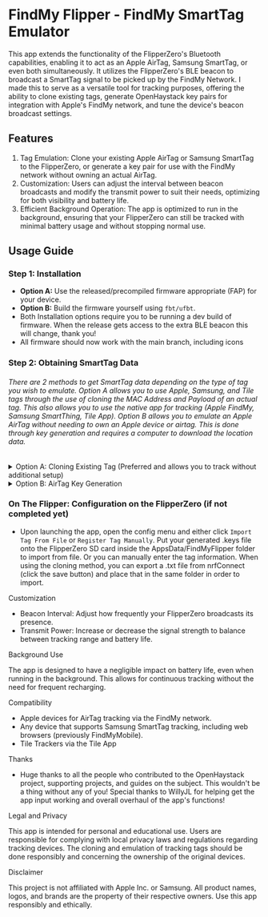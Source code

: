 # FindMy Flipper - FindMy SmartTag Emulator

This app extends the functionality of the FlipperZero's Bluetooth capabilities, enabling it to act as an Apple AirTag, Samsung SmartTag, or even both simultaneously. It utilizes the FlipperZero's BLE beacon to broadcast a SmartTag signal to be picked up by the FindMy Network. I made this to serve as a versatile tool for tracking purposes, offering the ability to clone existing tags, generate OpenHaystack key pairs for integration with Apple's FindMy network, and tune the device's beacon broadcast settings.

## Features

1. Tag Emulation: Clone your existing Apple AirTag or Samsung SmartTag to the FlipperZero, or generate a key pair for use with the FindMy network without owning an actual AirTag.
2. Customization: Users can adjust the interval between beacon broadcasts and modify the transmit power to suit their needs, optimizing for both visibility and battery life.
3. Efficient Background Operation: The app is optimized to run in the background, ensuring that your FlipperZero can still be tracked with minimal battery usage and without stopping normal use.

## Usage Guide

### Step 1: Installation
- **Option A:** Use the released/precompiled firmware appropriate (FAP) for your device.
- **Option B:** Build the firmware yourself using `fbt/ufbt`.
- Both Installation options require you to be running a dev build of firmware. When the release gets access to the extra BLE beacon this will change, thank you!
- All firmware should now work with the main branch, including icons
  
### Step 2: Obtaining SmartTag Data
###### There are 2 methods to get SmartTag data depending on the type of tag you wish to emulate. Option A allows you to use Apple, Samsung, and Tile tags through the use of cloning the MAC Address and Payload of an actual tag. This also allows you to use the native app for tracking (Apple FindMy, Samsung SmartThing, Tile App). Option B allows you to emulate an Apple AirTag without needing to own an Apple device or airtag. This is done through key generation and requires a computer to download the location data.

<details>
  <summary>Option A: Cloning Existing Tag (Preferred and allows you to track without additional setup)</summary>


1. **Pair a Tag:** First, pair an AirTag or Samsung SmartTag with your device.
2. **Enter 'Lost' Mode:** Keep the tag away from the device it's registered to for approximately 15 minutes.
3. **Download nrfConnect or use an ESP32** Install nrfConnect from the Google Play Store. (The Apple version doesn't reveal the needed Raw data, looking for a workaround)
4. OR **Use an ESP32-WROOM / ESP32-S3** Don't have an android? No problem! You can get all the data you need from an ESP32: https://github.com/MatthewKuKanich/ESP32-AirTag-Scanner (Skip to step 7 if using an ESP32)
5. **Filter and Scan:**
   - Open the app, click on filters, and exclude all except for the brand of your tag (Apple/Samsung).
   - Adjust the RSSI to the lowest setting (-40 dBm).
   - Initiate a scan. Wait for your SmartTag to appear as a "FindMy" device.
6. **Capture Data:** Click **Raw** or **View Raw** to capture your **payload** and note your tag's **MAC Address**. Immediately remove the tag's battery to prevent key/MAC rotation.
7. **Enter Data in FlipperZero App:** Input the captured **payload** and **MAC Address** into the FlipperZero app.
</details>
<details>
  <summary>Option B: AirTag Key Generation</summary>
  
Video Tutorial: https://youtu.be/XGwHmwvQoqo?si=CAsKWEqGP5VFi9p9

## Prerequisites

Before you begin, ensure you have the following installed on your system:

- Docker Desktop
- Python (likely already installed)
- Git

## Step-by-Step Instructions

### 1. Clone the Repository

Navigate to Matthew KuKanich's GitHub repository, copy the repository URL, and clone it to your desired location using the terminal.
```
git clone https://github.com/MatthewKuKanich/FindMyFlipper.git
```
### 2. Set Up the AirTag Generation Folder

Inside the cloned repository, locate the 'air tag generation' folder which contains all necessary files for creating AirTags.

### 3. Start Docker Desktop

Ensure Docker Desktop is running on your computer, as it is required for the server setup.

### 4. Set Up a Server Using Docker

Run the following Docker command to set up the server. This server emulates an environment that tricks Apple's authentication servers.
```
docker run -d --restart always --name anisette-v3 -p 6969:6969 dadoum/anisette-v3-server:latest
```
### 5. Create a Python Virtual Environment

Navigate to the AirTag generation directory, then create and activate a Python virtual environment.
```
cd AirTagGeneration
```
```
python3 -m venv venv
```
(or `python -m venv venv`)

Activate the environment:
 - Windows:
```
.\venv\Scripts\activate.bat
```
 - Mac/Linux:
```
source venv/bin/activate
```
### 6. Install the Required Python Packages
```
pip3 install -r requirements.txt
```
### 7. Generate Keys for AirTags

In the Command Prompt window run the ```generate_keys.py``` script to generate the keys needed for AirTags, which will be saved in a new folder called 'keys'.


### 8. Transfer the Generated Keys to Flipper Zero

Move the '.Keys' file to your Flipper device by connecting it to your computer and using the Flipper's file management system.
   - For ease of use, drag your `.keys` file onto your FlipperZero's SD card in the apps_data->findmy folder. You can import it directly from the app!
     1. Open the app and navigate to the config menu.
     2. Choose "register tag" and select the tag type.
     3. Either click import `.keys`, `.txt`, or enter Manually.
     4. If entering manually then a MAC and payload dialog will appear next. Enter your **MAC** then **Payload** here.
     5. Click save.

### 9. Request Location Reports

Run ```python .\request_reports.py``` to request real-time location data, requiring your Apple ID and password for authentication. This will save your Apple login information to a auth file so you won't need to re-enter your Apple credentials. 

### 10. Generate an Advanced Location Map

Finally, run ```python .\RequestReport&Map.py``` script to generate an interactive map of all location data in the past 24 hours. This script automates the process by requesting the location report using the hashed adv key in your ```keys``` folder, then decrypting that data from your private key located in the same `.keys` file. After the data is decrypted it will be displayed in the terminal. It then launches a mapping script that maps all the coordinates, connects them to show movement, displays a plethora of location metadata, and saves to an html file named by the date of the report.

You're done!

 - If you want to use OpenHaystack or Macless instead, then you can follow the steps below. I don't recommend these methods due to reliability issues and setup complexity.
To use OpenHayStack for tracking, you must use MacOS lower than version 14 (Mail Plug-in Incompetiablity of MacOS 14+ seemoo-lab/openhaystack#224). If you do own a device, I believe a convertor script can be provided without much of effort. If you do not own a Mac device or the system has been upgraded to 14 and beyond. The alternative solutions include,

    https://github.com/dchristl/macless-haystack
    
If using this solution, be sure to only use the `generate_keys.py` script from this repo in the AirTagGeneration folder. Not the ones included in that repo as the formatting of the key file changes. (Mine includes data that the FlipperZero needs for proper importing)
</details>

### On The Flipper: Configuration on the FlipperZero (if not completed yet)
- Upon launching the app, open the config menu and either click ```Import Tag From File``` or ```Register Tag Manually```. Put your generated .keys file onto the FlipperZero SD card inside the AppsData/FindMyFlipper folder to import from file. Or you can manually enter the tag information. When using the cloning method, you can export a .txt file from nrfConnect (click the save button) and place that in the same folder in order to import.

Customization

- Beacon Interval: Adjust how frequently your FlipperZero broadcasts its presence.
- Transmit Power: Increase or decrease the signal strength to balance between tracking range and battery life.

Background Use

The app is designed to have a negligible impact on battery life, even when running in the background. This allows for continuous tracking without the need for frequent recharging.

Compatibility

- Apple devices for AirTag tracking via the FindMy network.
- Any device that supports Samsung SmartTag tracking, including web browsers (previously FindMyMobile).
- Tile Trackers via the Tile App

Thanks

- Huge thanks to all the people who contributed to the OpenHaystack project, supporting projects, and guides on the subject. This wouldn't be a thing without any of you! Special thanks to WillyJL for helping get the app input working and overall overhaul of the app's functions!

Legal and Privacy

This app is intended for personal and educational use. Users are responsible for complying with local privacy laws and regulations regarding tracking devices. The cloning and emulation of tracking tags should be done responsibly and concerning the ownership of the original devices.

Disclaimer

This project is not affiliated with Apple Inc. or Samsung. All product names, logos, and brands are the property of their respective owners. Use this app responsibly and ethically.
